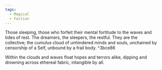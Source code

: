 ```yaml
---
tags:
  - Magical
  - Faction
---
```

Those sleeping, those who forfeit their mental fortitude to the waves and tides of rest. 
The dreamers, the sleepers, the restful. 
They are the collective; the cumulus cloud of unhindered minds and souls, unchained by censorship of a Self, unbound by a frail body.  ^3bce86

Within the clouds and waves float hopes and terrors alike, dipping and drowning across ethereal fabric, intangible by all. 